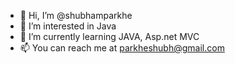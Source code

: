 - 👋 Hi, I’m @shubhamparkhe
- 👀 I’m interested in Java 
- 🌱 I’m currently learning JAVA, Asp.net MVC
- 📫 You can reach me at parkheshubh@gmail.com

<!---
shubhamparkhe/shubhamparkhe is a ✨ special ✨ repository because its `README.md` (this file) appears on your GitHub profile.
You can click the Preview link to take a look at your changes.
--->
